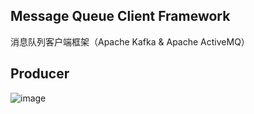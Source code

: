 ## Message Queue Client Framework

  消息队列客户端框架（Apache Kafka &amp; Apache ActiveMQ）
  
## Producer

![image](https://github.com/DarkPhoenixs/messagequeue-framework/blob/master/uml/producer.jpg)  
